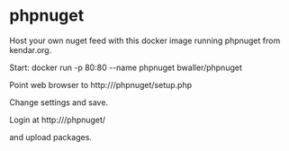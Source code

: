 # phpnuget
Host your own nuget feed with this docker image running phpnuget from kendar.org.

Start: docker run -p 80:80 --name phpnuget bwaller/phpnuget

Point web browser to http://<yourhost>/phpnuget/setup.php

Change settings and save.

Login at http://<yourhost>/phpnuget/

and upload packages.
